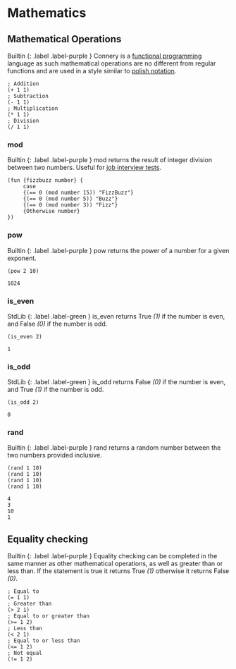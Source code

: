 # Mathematics

## Mathematical Operations
Builtin 
{: .label .label-purple }
Connery is a [functional programming](https://en.wikipedia.org/wiki/Functional_programming) language as such mathematical operations are no different from regular functions and are used in a style similar to [polish notation](https://en.wikipedia.org/wiki/Polish_notation). 
```
; Addition
(+ 1 1)
; Subtraction
(- 1 1)
; Multiplication
(* 1 1)
; Division
(/ 1 1)
```

### mod
Builtin 
{: .label .label-purple }
mod returns the result of integer division between two numbers. Useful for [job interview tests](https://en.wikipedia.org/wiki/Fizz_buzz).
```
(fun {fizzbuzz number} {
     case
     {(== 0 (mod number 15)) "FizzBuzz"}
     {(== 0 (mod number 5)) "Buzz"}
     {(== 0 (mod number 3)) "Fizz"}
     {Otherwise number}
})
```

### pow
Builtin 
{: .label .label-purple }
pow returns the power of a number for a given exponent.
```
(pow 2 10)
```
```
1024
```

### is_even
StdLib
{: .label .label-green }
is_even returns True _(1)_ if the number is even, and False _(0)_ if the number is odd.
```
(is_even 2)
```
```
1
```

### is_odd
StdLib
{: .label .label-green }
is_odd returns False _(0)_ if the number is even, and True _(1)_ if the number is odd.
```
(is_odd 2)
```
```
0
```
### rand
Builtin 
{: .label .label-purple }
rand returns a random number between the two numbers provided inclusive.
```
(rand 1 10)
(rand 1 10)
(rand 1 10)
(rand 1 10)
```
```
4
3
10
1
```

## Equality checking
Builtin 
{: .label .label-purple }
Equality checking can be completed in the same manner as other mathematical operations, as well as greater than or less than. If the statement is true it returns True _(1)_ otherwise it returns False _(0)_.
```
; Equal to
(= 1 1)
; Greater than
(> 2 1)
; Equal to or greater than
(>= 1 2)
; Less than
(< 2 1)
; Equal to or less than
(<= 1 2)
; Not equal
(!= 1 2)
```